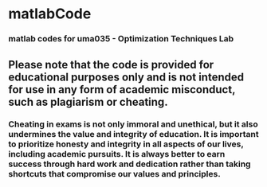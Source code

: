 # matlabCode

### matlab codes for uma035 - Optimization Techniques Lab

## Please note that the code is provided for educational purposes only and is not intended for use in any form of academic misconduct, such as plagiarism or cheating.

### Cheating in exams is not only immoral and unethical, but it also undermines the value and integrity of education. It is important to prioritize honesty and integrity in all aspects of our lives, including academic pursuits. It is always better to earn success through hard work and dedication rather than taking shortcuts that compromise our values and principles.
